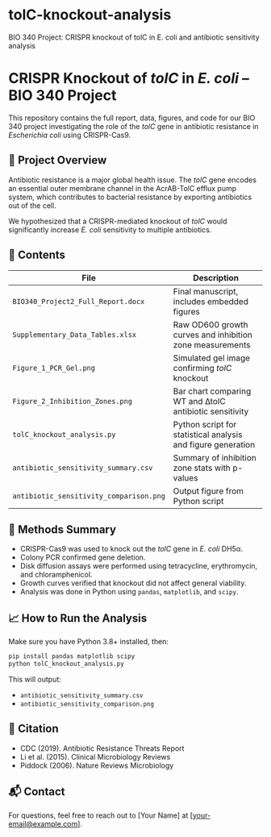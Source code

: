 # tolC-knockout-analysis
BIO 340 Project: CRISPR knockout of tolC in E. coli and antibiotic sensitivity analysis
# CRISPR Knockout of *tolC* in *E. coli* – BIO 340 Project

This repository contains the full report, data, figures, and code for our BIO 340 project investigating the role of the *tolC* gene in antibiotic resistance in *Escherichia coli* using CRISPR-Cas9.

## 🧪 Project Overview
Antibiotic resistance is a major global health issue. The *tolC* gene encodes an essential outer membrane channel in the AcrAB-TolC efflux pump system, which contributes to bacterial resistance by exporting antibiotics out of the cell.

We hypothesized that a CRISPR-mediated knockout of *tolC* would significantly increase *E. coli* sensitivity to multiple antibiotics.

## 📂 Contents
| File | Description |
|------|-------------|
| `BIO340_Project2_Full_Report.docx` | Final manuscript, includes embedded figures |
| `Supplementary_Data_Tables.xlsx` | Raw OD600 growth curves and inhibition zone measurements |
| `Figure_1_PCR_Gel.png` | Simulated gel image confirming *tolC* knockout |
| `Figure_2_Inhibition_Zones.png` | Bar chart comparing WT and ∆tolC antibiotic sensitivity |
| `tolC_knockout_analysis.py` | Python script for statistical analysis and figure generation |
| `antibiotic_sensitivity_summary.csv` | Summary of inhibition zone stats with p-values |
| `antibiotic_sensitivity_comparison.png` | Output figure from Python script |

## 🧬 Methods Summary
- CRISPR-Cas9 was used to knock out the *tolC* gene in *E. coli* DH5α.
- Colony PCR confirmed gene deletion.
- Disk diffusion assays were performed using tetracycline, erythromycin, and chloramphenicol.
- Growth curves verified that knockout did not affect general viability.
- Analysis was done in Python using `pandas`, `matplotlib`, and `scipy`.

## 📈 How to Run the Analysis
Make sure you have Python 3.8+ installed, then:

```bash
pip install pandas matplotlib scipy
python tolC_knockout_analysis.py
```

This will output:
- `antibiotic_sensitivity_summary.csv`
- `antibiotic_sensitivity_comparison.png`

## 🔬 Citation
- CDC (2019). Antibiotic Resistance Threats Report
- Li et al. (2015). Clinical Microbiology Reviews
- Piddock (2006). Nature Reviews Microbiology

## 📬 Contact
For questions, feel free to reach out to [Your Name] at [your-email@example.com].

